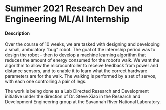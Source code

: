 # Summer 2021 Research Dev and Engineering ML/AI Internship



#### Description

Over the course of 10 weeks, we are tasked with designing and developing a small, ambulatory “bug” robot. The goal of the internship period was to design the robot – then to develop a machine learning algorithm that reduces the amount of energy consumed for the robot’s walk. We want the algorithm to allow the microcontroller to receive feedback from power and distance sensors, and to enable it to learn what the correct hardware parameters are for the walk.  The walking is performed by a set of servos, with each one controlling a pair of legs.

The work is being done as a Lab Directed Research and Development initiative under the direction of Dr. Steve Xiao in the Research and Development Engineering group at the Savannah River National Laboratory.

